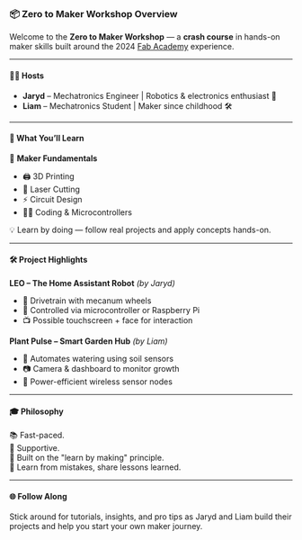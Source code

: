 
### 📦 Zero to Maker Workshop Overview

Welcome to the **Zero to Maker Workshop** — a **crash course** in hands-on maker skills built around the 2024 [Fab Academy](https://fabacademy.org) experience.

---

#### 👨‍🏭 Hosts

- **Jaryd** – Mechatronics Engineer | Robotics & electronics enthusiast 🤖  
- **Liam** – Mechatronics Student | Maker since childhood 🛠️  

---

#### 🧰 What You’ll Learn

🔧 **Maker Fundamentals**  
- 🖨️ 3D Printing  
- 🔦 Laser Cutting  
- ⚡ Circuit Design  
- 🧑‍💻 Coding & Microcontrollers  

💡 Learn by doing — follow real projects and apply concepts hands-on.

---

#### 🛠️ Project Highlights

**LEO – The Home Assistant Robot** *(by Jaryd)*  
- 🦾 Drivetrain with mecanum wheels  
- 🧠 Controlled via microcontroller or Raspberry Pi  
- 📺 Possible touchscreen + face for interaction

**Plant Pulse – Smart Garden Hub** *(by Liam)*  
- 🌱 Automates watering using soil sensors  
- 📷 Camera & dashboard to monitor growth  
- 🔋 Power-efficient wireless sensor nodes

---

#### 🎓 Philosophy

📚 Fast-paced.  
🤝 Supportive.  
🧪 Built on the "learn by making" principle.  
💬 Learn from mistakes, share lessons learned.

---

#### 🌐 Follow Along

Stick around for tutorials, insights, and pro tips as Jaryd and Liam build their projects and help you start your own maker journey.
